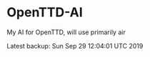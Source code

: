 # OpenTTD-AI
My AI for OpenTTD, will use primarily air

Latest backup: Sun Sep 29 12:04:01 UTC 2019
